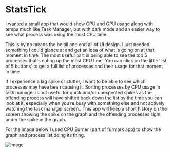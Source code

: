 # StatsTick
I wanted a small app that would show CPU and GPU usage along with temps much like Task Manager, but with dark mode and an easier way to see what process was using the most CPU time.

This is by no means the be all and end all of UI design. I just needed something I could glance at and get an idea of what is going on at that moment in time. The most useful part is being able to see the top 5 processes that's eating up the most CPU time. You can click on the little 'list of 5 buttons' to get a full list of processes and their usage for that moment in time.

If I experience a lag spike or stutter, I want to be able to see which processes may have been causing it. Sorting processes by CPU usage in task manager is not useful for quick and/or unexpected spikes as the offending process will have shifted back down the list by the time you can look at it, especially when you’re busy with something else and not actively watching the task manager screen.. This app will keep a short history on the screen showing the spike on the graph and the offending processes right under the spike in the graph.

For the image below I used CPU Burner (part of furmark app) to show the graph and process list doing its thing.

![image](https://github.com/Nicks182/StatsTick/assets/13113785/bf845181-edb1-4142-b958-d3350ee5becb)

